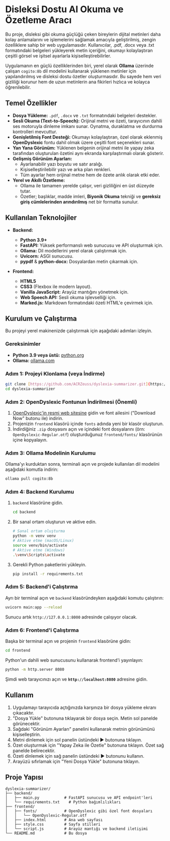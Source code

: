 # Disleksi Dostu AI Okuma ve Özetleme Aracı

Bu proje, disleksi gibi okuma güçlüğü çeken bireylerin dijital metinleri daha kolay anlamalarını ve işlemelerini sağlamak amacıyla geliştirilmiş, zengin özelliklere sahip bir web uygulamasıdır. Kullanıcılar, .pdf, .docx veya .txt formatındaki belgeleri yükleyerek metin içeriğini, okumayı kolaylaştıran çeşitli görsel ve işitsel ayarlarla kişiselleştirebilirler.

Uygulamanın en güçlü özelliklerinden biri, yerel olarak **Ollama** üzerinde çalışan `cogito:8b` dil modelini kullanarak yüklenen metinler için yapılandırılmış ve disleksi dostu özetler oluşturmasıdır. Bu sayede hem veri gizliliği korunur hem de uzun metinlerin ana fikirleri hızlıca ve kolayca öğrenilebilir.

## Temel Özellikler

- **Dosya Yükleme:** `.pdf`, `.docx` ve `.txt` formatındaki belgeleri destekler.
- **Sesli Okuma (Text-to-Speech):** Orijinal metni ve özeti, tarayıcının dahili ses motoruyla dinleme imkanı sunar. Oynatma, duraklatma ve durdurma kontrolleri mevcuttur.
- **Genişletilmiş Font Desteği:** Okumayı kolaylaştıran, özel olarak eklenmiş **OpenDyslexic** fontu dahil olmak üzere çeşitli font seçenekleri sunar.
- **Yan Yana Görünüm:** Yüklenen belgenin orijinal metni ile yapay zeka tarafından oluşturulan özetini aynı ekranda karşılaştırmalı olarak gösterir.
- **Gelişmiş Görünüm Ayarları:**
  - Ayarlanabilir yazı boyutu ve satır aralığı.
  - Kişiselleştirilebilir yazı ve arka plan renkleri.
  - Tüm ayarlar hem orijinal metne hem de özete anlık olarak etki eder.
- **Yerel ve Akıllı Özetleme:**
  - Ollama ile tamamen yerelde çalışır, veri gizliliğini en üst düzeyde tutar.
  - Özetler; başlıklar, madde imleri, **Biyonik Okuma** tekniği ve **gereksiz giriş cümlelerinden arındırılmış** net bir formatta sunulur.

## Kullanılan Teknolojiler

- **Backend:**
  - **Python 3.9+**
  - **FastAPI:** Yüksek performanslı web sunucusu ve API oluşturmak için.
  - **Ollama:** Dil modellerini yerel olarak çalıştırmak için.
  - **Uvicorn:** ASGI sunucusu.
  - **pypdf** & **python-docx:** Dosyalardan metin çıkarmak için.

- **Frontend:**
  - **HTML5**
  - **CSS3** (Flexbox ile modern layout).
  - **Vanilla JavaScript:** Arayüz mantığını yönetmek için.
  - **Web Speech API:** Sesli okuma işlevselliği için.
  - **Marked.js:** Markdown formatındaki özeti HTML'e çevirmek için.

## Kurulum ve Çalıştırma

Bu projeyi yerel makinenizde çalıştırmak için aşağıdaki adımları izleyin.

### Gereksinimler

- **Python 3.9 veya üstü:** [python.org](https://www.python.org/)
- **Ollama:** [ollama.com](https://ollama.com/)

### Adım 1: Projeyi Klonlama (veya İndirme)

```bash
git clone [https://github.com/ACRZeuss/dyslexia-summarizer.git](https://github.com/ACRZeuss/dyslexia-summarizer.git)
cd dyslexia-summarizer
```

### Adım 2: OpenDyslexic Fontunun İndirilmesi (Önemli)

1.  [OpenDyslexic'in resmi web sitesine](https://opendyslexic.org/) gidin ve font ailesini ("Download Now" butonu ile) indirin.
2.  Projenizin `frontend` klasörü içinde `fonts` adında yeni bir klasör oluşturun.
3.  İndirdiğiniz `.zip` dosyasını açın ve içindeki font dosyalarını (örn: `OpenDyslexic-Regular.otf`) oluşturduğunuz `frontend/fonts/` klasörünün içine kopyalayın.

### Adım 3: Ollama Modelinin Kurulumu

Ollama'yı kurduktan sonra, terminali açın ve projede kullanılan dil modelini aşağıdaki komutla indirin:

```bash
ollama pull cogito:8b
```

### Adım 4: Backend Kurulumu

1.  `backend` klasörüne gidin.
    ```bash
    cd backend
    ```
2.  Bir sanal ortam oluşturun ve aktive edin.
    ```bash
    # Sanal ortam oluşturma
    python -m venv venv
    # Aktive etme (macOS/Linux)
    source venv/bin/activate
    # Aktive etme (Windows)
    .\venv\Scripts\activate
    ```
3.  Gerekli Python paketlerini yükleyin.
    ```bash
    pip install -r requirements.txt
    ```

### Adım 5: Backend'i Çalıştırma

Ayrı bir terminal açın ve `backend` klasöründeyken aşağıdaki komutu çalıştırın:

```bash
uvicorn main:app --reload
```
Sunucu artık `http://127.0.0.1:8000` adresinde çalışıyor olacak.

### Adım 6: Frontend'i Çalıştırma

Başka bir terminal açın ve projenin `frontend` klasörüne gidin:

```bash
cd frontend
```
Python'un dahili web sunucusunu kullanarak frontend'i yayınlayın:

```bash
python -m http.server 8080
```
Şimdi web tarayıcınızı açın ve **`http://localhost:8080`** adresine gidin.

## Kullanım

1.  Uygulamayı tarayıcıda açtığınızda karşınıza bir dosya yükleme ekranı çıkacaktır.
2.  "Dosya Yükle" butonuna tıklayarak bir dosya seçin. Metin sol panelde görünecektir.
3.  Sağdaki "Görünüm Ayarları" panelini kullanarak metnin görünümünü kişiselleştirin.
4.  Metni dinlemek için sol panelin üstündeki ▶️ butonuna tıklayın.
5.  Özet oluşturmak için "Yapay Zeka ile Özetle" butonuna tıklayın. Özet sağ panelde belirecektir.
6.  Özeti dinlemek için sağ panelin üstündeki ▶️ butonunu kullanın.
7.  Arayüzü sıfırlamak için "Yeni Dosya Yükle" butonuna tıklayın.

## Proje Yapısı

```
dyslexia-summarizer/
├── backend/
│   ├── main.py           # FastAPI sunucusu ve API endpoint'leri
│   └── requirements.txt    # Python bağımlılıkları
├── frontend/
│   ├── fonts/            # OpenDyslexic gibi özel font dosyaları
│   │   └── OpenDyslexic-Regular.otf 
│   ├── index.html        # Ana web sayfası
│   ├── style.css         # Sayfa stilleri
│   └── script.js         # Arayüz mantığı ve backend iletişimi
└── README.md             # Bu dosya
```
